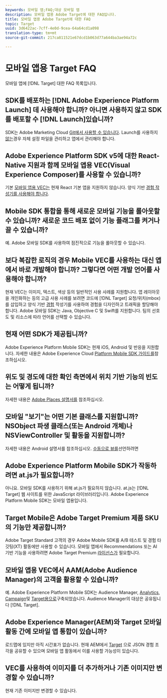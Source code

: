 ```yaml
---
keywords: 모바일 앱;FAQ;대상 모바일 앱
description: 모바일 앱용 Adobe Target에 대한 FAQ입니다.
title: 모바일 앱용 Adobe Target에 대한 FAQ
topic: Target
uuid: 3d6422ac-7cff-4e0d-9cea-64a64cd1a098
translation-type: tm+mt
source-git-commit: 217ca811521e67dcd1b063d77a644ba3ae94a72c

---
```



# 모바일 앱용 Target FAQ

모바일 앱에 [!DNL Target] 대한 FAQ 목록입니다.

## SDK를 배포하는 [!DNL Adobe Experience Platform Launch] 데 사용해야 합니까? 아니면 사용하지 않고 SDK를 배포할 수 [!DNL Launch]있습니까?

SDK는 Adobe Marketing Cloud [Git에서 사용할 수 있습니다](https://github.com/Adobe-Marketing-Cloud/acp-sdks/). Launch를 사용하지 [않는](https://docs.adobe.com/content/help/en/launch/using/overview.html)경우 자체 설정 파일을 관리하고 앱에서 관리해야 합니다.

## Adobe Experience Platform SDK v5에 대한 React-Native 지원과 함께 모바일 앱용 VEC(Visual Experience Composer)를 사용할 수 있습니까?

기본 [모바일 앱용 VEC는](/help/c-target-mobile-app/c-mobile-visual-experience-composer/mobile-visual-experience-composer.md) 현재 React 기본 앱을 지원하지 않습니다. 양식 기반 [경험 작성기를 사용해야 합니다](/help/c-experiences/form-experience-composer.md).

## Mobile SDK 통합을 통해 새로운 모바일 기능을 롤아웃할 수 있습니까? 새로운 코드 배포 없이 기능 플래그를 켜거나 끌 수 있습니까?

예. Adobe 모바일 SDK를 사용하여 점진적으로 기능을 롤아웃할 수 있습니다.

## 보다 복잡한 로직의 경우 Mobile VEC를 사용하는 대신 앱에서 바로 개발해야 합니까? 그렇다면 어떤 개발 언어를 사용해야 합니까?

현재 VEC는 이미지, 텍스트, 색상 등의 일반적인 사용 사례를 지원합니다. 앱 레이아웃을 개인화하는 등의 고급 사용 사례를 보려면 코드에 [!DNL Target] 요청/위치(mbox)를 삽입하고 양식 기반 [경험](/help/c-experiences/form-experience-composer.md) 작성기를 사용하여 경험을 디자인하고 트래픽을 할당해야 합니다. Adobe 모바일 SDK는 Java, Objective C 및 Swift를 지원합니다. 팀의 선호도 및 리소스에 따라 언어를 선택할 수 있습니다.

## 현재 어떤 SDK가 제공됩니까?

Adobe Experience Platform Mobile SDK는 현재 iOS, Android 및 반응을 지원합니다. 자세한 내용은 Adobe Experience Cloud [Platform Mobile SDK 가이드를](https://aep-sdks.gitbook.io/docs/)참조하십시오.

## 위도 및 경도에 대한 확인 측면에서 위치 기반 기능의 빈도는 어떻게 됩니까?

자세한 내용은 [Adobe Places 설명서를](https://placesdocs.com/places-services-by-adobe-documentation/) 참조하십시오.

## 모바일 "보기"는 어떤 기본 클래스를 지원합니까? NSObject 파생 클래스(또는 Android 개체)나 NSViewController 및 활동을 지원합니까?

자세한 내용은 Android 설명서를 참조하십시오. [수동으로 뷰를](/help/c-target-mobile-app/c-mobile-visual-experience-composer/mobile-visual-experience-composer-android.md#views)선언하려면

## Adobe Experience Platform Mobile SDK가 작동하려면 at.js가 필요합니까?

아니요. 모바일 SDK를 사용하기 위해 at.js가 필요하지 않습니다. at.js는 [!DNL Target] 웹 사이트를 위한 JavaScript 라이브러리입니다. Adobe Experience Platform Mobile SDK는 모바일 앱용입니다.

## Target Mobile은 Adobe Target Premium 제품 SKU의 기능만 제공합니까?

Adobe Target Standard 고객의 경우 Adobe Mobile SDK를 A/B 테스트 및 경험 타깃팅(XT) 활동에만 사용할 수 있습니다. 모바일 앱에서 Recommendations 또는 AI 기반 기능을 사용하려면 Adobe Target Premium [라이선스가](/help/c-intro/intro.md#premium) 필요합니다.

## 모바일 앱용 VEC에서 AAM(Adobe Audience Manager)의 고객을 활용할 수 있습니까?

예. Adobe Experience Platform Mobile SDK는 Audience Manager, [Analytics](https://docs.adobe.com/content/help/en/audience-manager/user-guide/aam-home.html), [Campaign](https://docs.adobe.com/content/help/en/analytics/landing/home.html)및 [Target용으로](https://docs.adobe.com/content/help/en/campaign-standard/using/campaign-standard-home.html)구축되었습니다. Audience Manager의 대상은 공유됩니다 [!DNL Target].

## Adobe Experience Manager(AEM)와 Target 모바일 활동 간에 모바일 앱 통합이 있습니까?

로드맵에 있지만 아직 시간표가 없습니다. 현재 AEM에서 [Target](/help/c-experiences/c-manage-content/aem-experience-fragments.md) 으로 JSON 경험 조각을 공유할 수 있으며 모바일 앱 활동에서 이를 사용할 가능성이 있습니다.

## VEC를 사용하여 이미지를 더 추가하거나 기존 이미지만 변경할 수 있습니까?

현재 기존 이미지만 변경할 수 있습니다.
